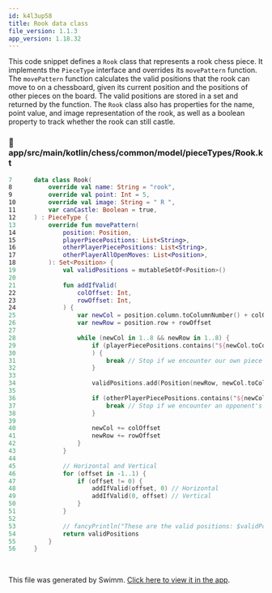 ```yaml
---
id: k4l3up58
title: Rook data class
file_version: 1.1.3
app_version: 1.18.32
---
```


This code snippet defines a `Rook` class that represents a rook chess piece. It implements the `PieceType` interface and overrides its `movePattern` function. The `movePattern` function calculates the valid positions that the rook can move to on a chessboard, given its current position and the positions of other pieces on the board. The valid positions are stored in a set and returned by the function. The `Rook` class also has properties for the name, point value, and image representation of the rook, as well as a boolean property to track whether the rook can still castle.
<!-- NOTE-swimm-snippet: the lines below link your snippet to Swimm -->
### 📄 app/src/main/kotlin/chess/common/model/pieceTypes/Rook.kt
```kotlin
7      data class Rook(
8          override val name: String = "rook",
9          override val point: Int = 5,
10         override val image: String = " R ",
11         var canCastle: Boolean = true,
12     ) : PieceType {
13         override fun movePattern(
14             position: Position,
15             playerPiecePositions: List<String>,
16             otherPlayerPiecePositions: List<String>,
17             otherPlayerAllOpenMoves: List<Position>,
18         ): Set<Position> {
19             val validPositions = mutableSetOf<Position>()
20     
21             fun addIfValid(
22                 colOffset: Int,
23                 rowOffset: Int,
24             ) {
25                 var newCol = position.column.toColumnNumber() + colOffset + 1
26                 var newRow = position.row + rowOffset
27     
28                 while (newCol in 1..8 && newRow in 1..8) {
29                     if (playerPiecePositions.contains("${newCol.toColumn()}$newRow")
30                     ) {
31                         break // Stop if we encounter our own piece
32                     }
33     
34                     validPositions.add(Position(newRow, newCol.toColumn()))
35     
36                     if (otherPlayerPiecePositions.contains("${newCol.toColumn()}$newRow")) {
37                         break // Stop if we encounter an opponent's piece
38                     }
39     
40                     newCol += colOffset
41                     newRow += rowOffset
42                 }
43             }
44     
45             // Horizontal and Vertical
46             for (offset in -1..1) {
47                 if (offset != 0) {
48                     addIfValid(offset, 0) // Horizontal
49                     addIfValid(0, offset) // Vertical
50                 }
51             }
52     
53             // fancyPrintln("These are the valid positions: $validPositions")
54             return validPositions
55         }
56     }
```

<br/>

This file was generated by Swimm. [Click here to view it in the app](https://app.swimm.io/repos/Z2l0aHViJTNBJTNBQ2hlc3MlM0ElM0FvYnNjdXJlLXN0YXI=/docs/k4l3up58).
